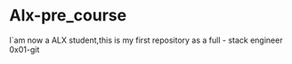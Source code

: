 # Alx-pre_course
I`am now a ALX student,this is my first repository as a full - stack engineer
0x01-git
